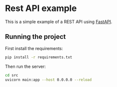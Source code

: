 # Rest API example

This is a simple example of a REST API using [FastAPI](https://fastapi.tiangolo.com/).

## Running the project

First install the requirements:

```bash
pip install -r requirements.txt
```

Then run the server:

```bash
cd src
uvicorn main:app --host 0.0.0.0 --reload
```